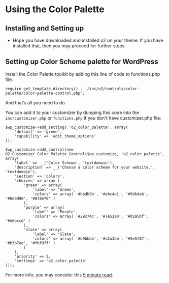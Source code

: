 # Using the Color Palette

## Installing and Setting up

- Hope you have downloaded and installed o2 on your theme. If you have installed that, then you may proceed for further steps.

## Setting up Color Scheme palette for WordPress

Install the Color Palette toolkit by adding this line of code to functions.php file.
```
require get_template_directory() . '/inc/o2/controls/color-palette/color-palette-control.php';
```
And that’s all you need to do.

You can add it to your customizer by dumping this code into the `inc/customizer.php` or `functions.php` if you don't have customizer.php file:
```
$wp_customize->add_setting( 'o2_color_palette', array(
	'default' => 'green',
	'capability' => 'edit_theme_options'
));

$wp_customize->add_control(new O2_Customizer_Color_Palette_Control($wp_customize, 'o2_color_palette', array(
	'label' => __('Color Scheme', 'textdomain'),
	'description' => __('Choose a color scheme for your website.', 'textdomain'),
	'section' => 'colors',
	'choices' => array (
		'green' => array(
			'label' => 'Green',
			'colors' => array( '#bbdb9b', '#abc4a1', '#9db4ab', '#8d9d90', '#878e76' )
		),
		'purple' => array(
			'label' => 'Purple',
			'colors' => array( '#29274c', '#7e52a0', '#d295bf', '#e6bccd' )
		),
		'slate' => array(
			'label' => 'Slate',
			'colors' => array( '#b9bbbb', '#a2a3bb', '#5e5f87', '#b3b7ee', '#fbf9ff' )
		)
	),
	'priority' => 5,
	'settings' => 'o2_color_palette'
)));
```

For more info, you may consider this [5 minute read](http://www.hardeepasrani.com/2017/10/color-palette-control-for-wordpress-customizer/).
